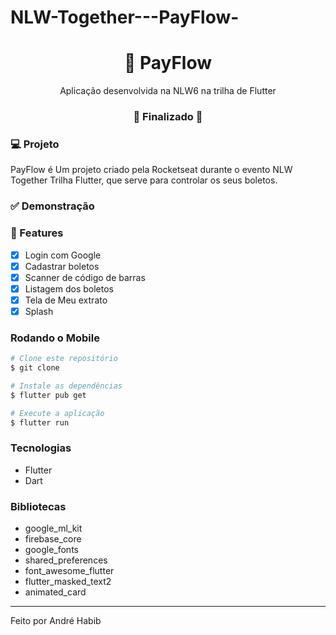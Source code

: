# NLW-Together---PayFlow-

<!-- <p align="center">
  <img src="https://github.com/gabriel-nt/Payflow/blob/master/assets/images/logofull.png" alt="PayFlow" height="125"/>
</p> -->
<h1 align="center">
    🚀 PayFlow
</h1>
<p align="center">Aplicação desenvolvida na NLW6 na trilha de Flutter</p>

<h3 align="center"> 
🚧  Finalizado  🚧
</h3>


### 💻 Projeto

PayFlow é Um projeto criado pela Rocketseat durante o evento NLW Together Trilha Flutter, que serve para controlar os seus boletos. 

### ✅ Demonstração
<!-- <p>
  <img src="https://github.com/gabriel-nt/Payflow/blob/master/assets/images/cover.png" alt="PayFlow" />
</p> -->

### 📎 Features

- [x] Login com Google
- [x] Cadastrar boletos
- [x] Scanner de código de barras
- [x] Listagem dos boletos
- [x] Tela de Meu extrato
- [x] Splash

### Rodando o Mobile

```bash
# Clone este repositório
$ git clone 

# Instale as dependências
$ flutter pub get

# Execute a aplicação
$ flutter run
```

### Tecnologias

- Flutter
- Dart

### Bibliotecas

- google_ml_kit
- firebase_core
- google_fonts
- shared_preferences
- font_awesome_flutter
- flutter_masked_text2
- animated_card

<hr/>

Feito por André Habib
